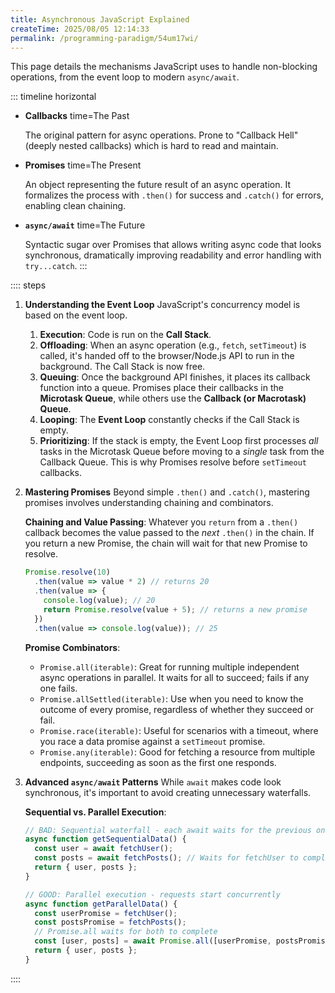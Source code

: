 ```yaml
---
title: Asynchronous JavaScript Explained
createTime: 2025/08/05 12:14:33
permalink: /programming-paradigm/54um17wi/
---
```


This page details the mechanisms JavaScript uses to handle non-blocking operations, from the event loop to modern `async/await`.

::: timeline horizontal

  - **Callbacks**
    time=The Past
    
    The original pattern for async operations. Prone to "Callback Hell" (deeply nested callbacks) which is hard to read and maintain.

  - **Promises**
    time=The Present
    
    An object representing the future result of an async operation. It formalizes the process with `.then()` for success and `.catch()` for errors, enabling clean chaining.

  - **`async/await`**
    time=The Future
    
    Syntactic sugar over Promises that allows writing async code that looks synchronous, dramatically improving readability and error handling with `try...catch`.
:::

:::: steps

1.  **Understanding the Event Loop**
    JavaScript's concurrency model is based on the event loop.

    1.  **Execution**: Code is run on the **Call Stack**.
    2.  **Offloading**: When an async operation (e.g., `fetch`, `setTimeout`) is called, it's handed off to the browser/Node.js API to run in the background. The Call Stack is now free.
    3.  **Queuing**: Once the background API finishes, it places its callback function into a queue. Promises place their callbacks in the **Microtask Queue**, while others use the **Callback (or Macrotask) Queue**.
    4.  **Looping**: The **Event Loop** constantly checks if the Call Stack is empty.
    5.  **Prioritizing**: If the stack is empty, the Event Loop first processes *all* tasks in the Microtask Queue before moving to a *single* task from the Callback Queue. This is why Promises resolve before `setTimeout` callbacks.

2.  **Mastering Promises**
    Beyond simple `.then()` and `.catch()`, mastering promises involves understanding chaining and combinators.

    **Chaining and Value Passing**:
    Whatever you `return` from a `.then()` callback becomes the value passed to the *next* `.then()` in the chain. If you return a new Promise, the chain will wait for that new Promise to resolve.

    ```javascript
    Promise.resolve(10)
      .then(value => value * 2) // returns 20
      .then(value => {
        console.log(value); // 20
        return Promise.resolve(value + 5); // returns a new promise
      })
      .then(value => console.log(value)); // 25
    ```

    **Promise Combinators**:

      * `Promise.all(iterable)`: Great for running multiple independent async operations in parallel. It waits for all to succeed; fails if any one fails.
      * `Promise.allSettled(iterable)`: Use when you need to know the outcome of every promise, regardless of whether they succeed or fail.
      * `Promise.race(iterable)`: Useful for scenarios with a timeout, where you race a data promise against a `setTimeout` promise.
      * `Promise.any(iterable)`: Good for fetching a resource from multiple endpoints, succeeding as soon as the first one responds.

3.  **Advanced `async/await` Patterns**
    While `await` makes code look synchronous, it's important to avoid creating unnecessary waterfalls.

    **Sequential vs. Parallel Execution**:

    ```javascript
    // BAD: Sequential waterfall - each await waits for the previous one
    async function getSequentialData() {
      const user = await fetchUser();
      const posts = await fetchPosts(); // Waits for fetchUser to complete
      return { user, posts };
    }

    // GOOD: Parallel execution - requests start concurrently
    async function getParallelData() {
      const userPromise = fetchUser();
      const postsPromise = fetchPosts();
      // Promise.all waits for both to complete
      const [user, posts] = await Promise.all([userPromise, postsPromise]);
      return { user, posts };
    }
    ```

::::